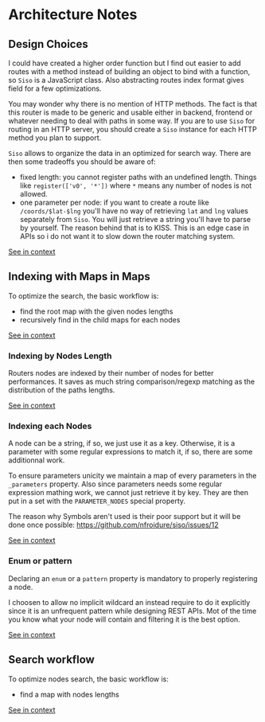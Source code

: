 [//]: # ( )
[//]: # (This file is automatically generated by the `jsarch`)
[//]: # (module. Do not change it elsewhere, changes would)
[//]: # (be overriden.)
[//]: # ( )
# Architecture Notes



## Design Choices

I could have created a higher order function but I find
 out easier to add routes with a method instead of
 building an object to bind with a function, so `Siso` is
 a JavaScript class. Also abstracting routes index format
 gives field for a few optimizations.

You may wonder why there is no mention of HTTP methods.
 The fact is that this router is made to be generic and
 usable either in backend, frontend or whatever needing
 to deal with paths in some way. If you are to use `Siso`
 for routing in an HTTP server, you should create a `Siso`
 instance for each HTTP method you plan to support.

 `Siso` allows to organize the data in an optimized for
 search way. There are then some tradeoffs you should be
 aware of:

* fixed length: you cannot register paths with an
 undefined length. Things like `register(['v0', '*'])`
 where `*` means any number of nodes is not allowed.
* one parameter per node: if you want to create a route
 like `/coords/$lat-$lng` you'll have no way of retrieving
`lat` and `lng` values separately from `Siso`. You will just
 retrieve a string you'll have to parse by yourself. The
 reason behind that is to KISS. This is an edge case in APIs
 so i do not want it to slow down the router matching system.

[See in context](./src/index.js#L14-L43)



## Indexing with Maps in Maps

To optimize the search, the basic workflow is:
- find the root map with the given nodes lengths
- recursively find in the child maps for each nodes

[See in context](./src/index.js#L82-L87)



### Indexing by Nodes Length

Routers nodes are indexed by their number of nodes
 for better performances. It saves as much string
 comparison/regexp matching as the distribution of the
 paths lengths.

[See in context](./src/index.js#L95-L101)



### Indexing each Nodes

A node can be a string, if so, we just use it as a key.
 Otherwise, it is a parameter with some regular expressions
 to match it, if so, there are some additionnal work.

To ensure parameters unicity we maintain a map of every
 parameters in the `_parameters` property. Also since
 parameters needs some regular expression mathing work,
 we cannot just retrieve it by key. They are then put in
 a set with the `PARAMETER_NODES` special property.

The reason why Symbols aren't used is their poor support
 but it will be done once possible:
 https://github.com/nfroidure/siso/issues/12

[See in context](./src/index.js#L110-L126)



### Enum or pattern

Declaring an `enum` or a `pattern` property is mandatory
 to properly registering a node.

I choosen to allow no implicit wildcard an instead require
 to do it explicitly since it is an unfrequent pattern
 while designing REST APIs. Mot of the time you know what
 your node will contain and filtering it is the best option.

[See in context](./src/index.js#L176-L185)



## Search workflow

To optimize nodes search, the basic workflow is:
- find a map with nodes lengths

[See in context](./src/index.js#L247-L252)

